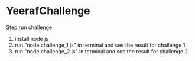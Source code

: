 # YeerafChallenge 

Step run challenge
1. install node js
2. run "node challenge_1.js" in terminal and see the result for challenge 1.
3. run "node challenge_2.js" in terminal and see the result for challenge 2.
